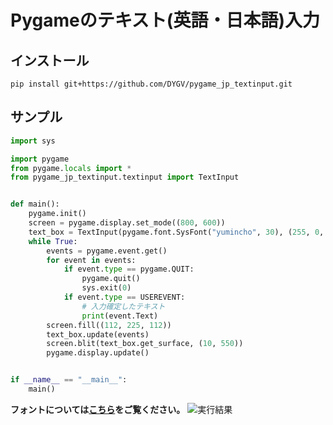 # Pygameのテキスト(英語・日本語)入力
## インストール
```
pip install git+https://github.com/DYGV/pygame_jp_textinput.git
```

## サンプル
```python
import sys

import pygame
from pygame.locals import *
from pygame_jp_textinput.textinput import TextInput


def main():
    pygame.init()
    screen = pygame.display.set_mode((800, 600))
    text_box = TextInput(pygame.font.SysFont("yumincho", 30), (255, 0, 0))
    while True:
        events = pygame.event.get()
        for event in events:
            if event.type == pygame.QUIT:
                pygame.quit()
                sys.exit(0)
            if event.type == USEREVENT:
                # 入力確定したテキスト
                print(event.Text)
        screen.fill((112, 225, 112))
        text_box.update(events)
        screen.blit(text_box.get_surface, (10, 550))
        pygame.display.update()


if __name__ == "__main__":
    main()
```
__フォントについては[こちら](https://dygv.github.io/blog/post/2021/01/pygame%E3%81%AE%E3%83%86%E3%82%AD%E3%82%B9%E3%83%88%E5%85%A5%E5%8A%9B/#%E3%83%95%E3%82%A9%E3%83%B3%E3%83%88%E3%81%AB%E3%81%A4%E3%81%84%E3%81%A6)をご覧ください。__
![実行結果](https://user-images.githubusercontent.com/8480644/117116657-941ea480-adc9-11eb-97fd-90c3400f4bfa.gif)

